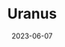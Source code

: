 ---
title: "Uranus"
type: planet
date: 2023-06-07
hashtag: "uranus"
orbits:
  - Sun
subdivision-of:
  - Solar System
tags:
  - planet
  - Solar System
---